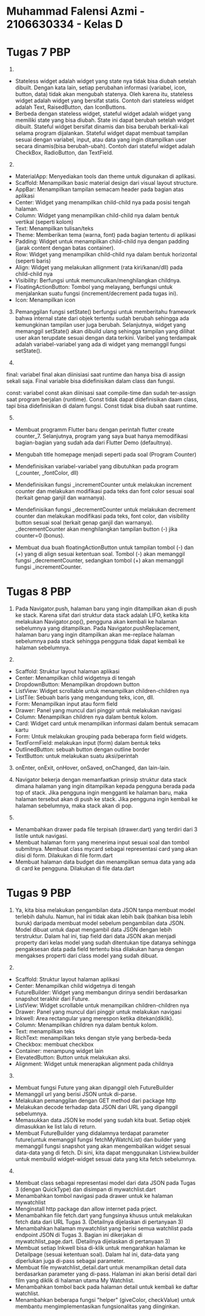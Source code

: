 # Muhammad Falensi Azmi - 2106630334 - Kelas D
# Tugas 7 PBP

1. 
- Stateless widget adalah widget yang state nya tidak bisa diubah setelah dibuilt. Dengan kata lain, setiap perubahan informasi (variabel, icon, button, data) tidak akan mengubah statenya. Oleh karena itu, stateless widget adalah widget yang bersifat statis. Contoh dari stateless widget adalah Text, RaisedButton, dan IconButtons.
- Berbeda dengan stateless widget, stateful widget adalah widget yang memiliki state yang bisa diubah. State ini dapat berubah setelah widget dibuilt. Stateful widget bersifat dinamis dan bisa berubah berkali-kali selama program dijalankan. Stateful widget dapat membuat tampilan sesuai dengan variabel, input, atau data yang ingin ditampilkan user secara dinamis(bisa berubah-ubah). Contoh dari stateful widget adalah CheckBox, RadioButton, dan TextField.

2. 
- MaterialApp: Menyediakan tools dan theme untuk digunakan di aplikasi.
- Scaffold: Menampilkan basic material design dari visual layout structure.
- AppBar: Menampilkan tampilan semacam header pada bagian atas aplikasi
- Center: Widget yang menampilkan child-child nya pada posisi tengah halaman.
- Column: Widget yang menampilkan child-child nya dalam bentuk vertikal (seperti kolom)
- Text: Menampilkan tulisan/teks
- Theme: Memberikan tema (warna, font) pada bagian tertentu di aplikasi
- Padding: Widget untuk menampilkan child-child nya dengan padding (jarak content dengan batas container).
- Row: Widget yang menampilkan child-child nya dalam bentuk horizontal (seperti baris)
- Align: Widget yang melakukan allignment (rata kiri/kanan/dll) pada child-child nya
- Visibility: Berfungsi untuk memunculkan/menghilangkan childnya.
- FloatingActionButton: Tombol yang melayang, berfungsi untuk menjalankan suatu fungsi (increment/decrement pada tugas ini).
- Icon: Menampilkan icon

3. Pemanggilan fungsi setState() berfungsi untuk memberitahu framework bahwa internal state dari objek tertentu sudah berubah sehingga ada kemungkinan tampilan user juga berubah. Selanjutnya, widget yang memanggil setState() akan dibuild ulang sehingga tampilan yang dilihat user akan terupdate sesuai dengan data terkini. Varibel yang terdampak adalah variabel-variabel yang ada di widget yang memanggil fungsi setState().

4. 
final: variabel final akan diinisiasi saat runtime dan hanya bisa di assign sekali saja. Final variable bisa didefinisikan dalam class dan fungsi.

const: variabel const akan diinisasi saat compile-time dan sudah ter-assign saat program berjalan (runtime). Const tidak dapat didefinisikan daam class, tapi bisa didefinisikan di dalam fungsi. Const tidak bisa diubah saat runtime.

5. 
- Membuat programm Flutter baru dengan perintah flutter create counter_7. Selanjutnya, program yang saya buat hanya memodifikasi bagian-bagian yang sudah ada dari Flutter Demo (defaultnya).

- Mengubah title homepage menjadi seperti pada soal (Program Counter)

- Mendefinisikan variabel-variabel yang dibutuhkan pada program (_counter, _fontColor, dll)

- Mendefinisikan fungsi _incrementCounter untuk melakukan increment counter dan melakukan modifikasi pada teks dan font color sesuai soal (terkait genap ganjil dan warnanya).

- Mendefinisikan fungsi _decrementCounter untuk melakukan decrement counter dan melakukan modifikasi pada teks, font color, dan visibility button sesuai soal (terkait genap ganjil dan warnanya). _decrementCounter akan menghilangkan tampilan button (-) jika counter=0 (bonus).

- Membuat dua buah floatingActionButton untuk tampilan tombol (-) dan (+) yang di align sesuai ketentuan soal. Tombol (-) akan memanggil fungsi _decrementCounter, sedangkan tombol (+) akan memanggil fungsi _incrementCounter.

# Tugas 8 PBP
1. Pada Navigator.push, halaman baru yang ingin ditampilkan akan di push ke stack. Karena sifat dari struktur data stack adalah LIFO, ketika kita melakukan Navigator.pop(), pengguna akan kembali ke halaman sebelumnya yang ditampilkan. Pada Navigator.pushReplacement, halaman baru yang ingin ditampilkan akan me-replace halaman sebelumnya pada stack sehingga pengguna tidak dapat kembali ke halaman sebelumnya.

2. 
- Scaffold: Struktur layout halaman aplikasi
- Center: Menampilkan child widgetnya di tengah
- DropdownButton: Menampilkan dropdown button
- ListView: Widget scrollable untuk menampilkan children-children nya
- ListTile: Sebuah baris yang mengandung teks, icon, dll.
- Form: Menampilkan input atau form field
- Drawer: Panel yang muncul dari pinggir untuk melakukan navigasi
- Column: Menampilkan children nya dalam bentuk kolom.
- Card: Widget card untuk menampilkan informasi dalam bentuk semacam kartu
- Form: Untuk melakukan grouping pada beberapa form field widgets.
- TextFormField: melakukan input (form) dalam bentuk teks
- OutlinedButton: sebuah button dengan outline border
- TextButton: untuk melakukan suatu aksi/perintah

3. onEnter, onExit, onHover, onSaved, onChanged, dan lain-lain.

4. Navigator bekerja dengan memanfaatkan prinsip struktur data stack dimana halaman yang ingin ditampilkan kepada pengguna berada pada top of stack. Jika pengguna ingin mengganti ke halaman baru, maka halaman tersebut akan di push ke stack. Jika pengguna ingin kembali ke halaman sebelumnya, maka stack akan di pop.

5. 
- Menambahkan drawer pada file terpisah (drawer.dart) yang terdiri dari 3 listile untuk navigasi.
- Membuat halaman form yang menerima input sesuai soal dan tombol submitnya. Membuat class mycard sebagai representasi card yang akan diisi di form. Dilakukan di file form.dart
- Membuat halaman data budget dan menampilkan semua data yang ada di card ke pengguna. Dilakukan di file data.dart

# Tugas 9 PBP
1. Ya, kita bisa melakukan pengambilan data JSON tanpa membuat model terlebih dahulu. Namun, hal ini tidak akan lebih baik (bahkan bisa lebih buruk) daripada membuat model sebelum pengambilan data JSON. Model dibuat untuk dapat mengambil data JSON dengan lebih terstruktur. Dalam hal ini, tiap field dari data JSON akan menjadi property dari kelas model yang sudah ditentukan tipe datanya sehingga pengaksesan data pada field tertentu bisa dilakukan hanya dengan mengakses properti dari class model yang sudah dibuat.

2. 
- Scaffold: Struktur layout halaman aplikasi
- Center: Menampilkan child widgetnya di tengah
- FutureBuilder: Widget yang membangun dirinya sendiri berdasarkan snapshot terakhir dari Future.
- ListView: Widget scrollable untuk menampilkan children-children nya
- Drawer: Panel yang muncul dari pinggir untuk melakukan navigasi
- Inkwell: Area rectangular yang merespon ketika ditekan(diklik).
- Column: Menampilkan children nya dalam bentuk kolom.
- Text: menampilkan teks
- RichText: menampilkan teks dengan style yang berbeda-beda
- Checkbox: membuat checkbox
- Container: menampung widget lain
- ElevatedButton: Button untuk melakukan aksi.
- Alignment: Widget untuk menerapkan alignment pada childnya

3. 
- Membuat fungsi Future yang akan dipanggil oleh FutureBuilder
- Memanggil url yang berisi JSON untuk di-parse.
- Melakukan pemanggilan dengan GET method dari package http
- Melakukan decode terhadap data JSON dari URL yang dipanggil sebelumnya.
- Memasukkan data JSON ke model yang sudah kita buat. Setiap objek dimasukkan ke list lalu di return.
- Membuat FutureBuilder yang didalamnya terdapat parameter future(untuk memanggil fungsi fetchMyWatchList) dan builder yang memanggil fungsi snapshot yang akan mengembalikan widget sesuai data-data yang di fetch. Di sini, kita dapat menggunakan Listview.builder untuk membuild widget-widget sesuai data yang kita fetch sebelumnya.

4. 
- Membuat class sebagai representasi model dari data JSON pada Tugas 3 (dengan QuickType) dan disimpan di mywatchlist.dart
- Menambahkan tombol navigasi pada drawer untuk ke halaman mywatchlist
- Menginstall http package dan allow internet pada prject.
- Menambahkan file fetch.dart yang fungsinya khusus untuk melakukan fetch data dari URL Tugas 3. (Detailnya dijelaskan di pertanyaan 3)
- Menambahkan halaman mywatchlist yang berisi semua watchlist pada endpoint JSON di Tugas 3. Bagian ini dikerjakan di mywatchlist_page.dart. (Detailnya dijelaskan di pertanyaan 3)
- Membuat setiap Inkwell bisa di-klik untuk mengarahkan halaman ke Detailpage (sesuai ketentuan soal). Dalam hal ini, data-data yang diperlukan juga di-pass sebagai parameter.
- Membuat file mywatchlist_detail.dart untuk menampilkan detail data berdasarkan parameter yang di-pass. Halaman ini akan berisi detail dari film yang diklik di halaman utama My Watchlist.
- Menambahkan tombol back pada halaman detail untuk kembali ke daftar watchlist.
- Menambahkan beberapa fungsi "helper" (giveColor, checkValue) untuk membantu mengimplementasikan fungsionalitas yang diinginkan.
